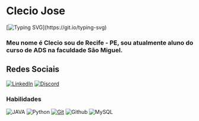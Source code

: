 #  **Clecio Jose**
[![Typing SVG](https://readme-typing-svg.herokuapp.com?font=Fira+Code&size=14&pause=1000&color=AA42F7&width=435&lines=Ola!+Seja+bem-vindo+ao+meu+perfil+GitHub!;Muito+Prazer%2C+meu+nome+%C3%A9+Clecio+Jose.)](https://git.io/typing-svg)

### Meu nome é Clecio sou de Recife - PE, sou atualmente aluno do curso de ADS na faculdade São Miguel.

## Redes Sociais

[![LinkedIn](https://img.shields.io/badge/LinkedIn-0077B5?style=for-the-badge&logo=linkedin&logoColor=white)](https://www.linkedin.com/in/clecio-azevedo-74837969/) [![Discord](https://img.shields.io/badge/Discord-7289DA?style=for-the-badge&logo=discord&logoColor=white)](https://https://discord.com/channels/@cleciog12/)

### Habilidades 
![JAVA](https://img.shields.io/badge/Java-000?style=for-the-badge&logo=java&logoColor=white)
![Python](https://img.shields.io/badge/Python(basico)-000?style=for-the-badge&logo=spring&logoColor=white)
[![Git](https://img.shields.io/badge/Git-000?style=for-the-badge&logo=git&logoColor=E94D5F)](https://git-scm.com/doc)
![Github](https://img.shields.io/badge/GitHub-000?style=for-the-badge&logo=github&logoColor=30A3DC)
![MySQL](https://img.shields.io/badge/MySQL-00000F?style=for-the-badge&logo=mysql&logoColor=white)